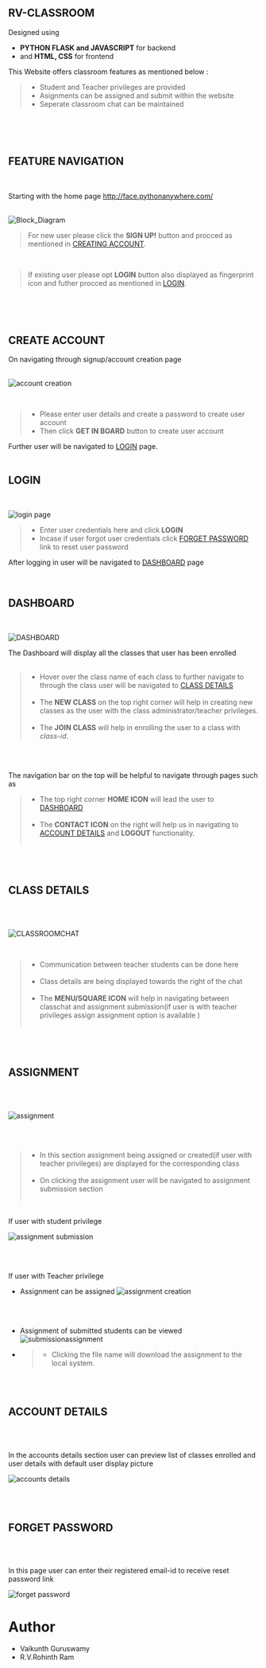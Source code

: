## RV-CLASSROOM

Designed using 
- **PYTHON FLASK and  JAVASCRIPT** for backend
- and **HTML, CSS** for frontend

This Website offers classroom features as mentioned below :

> - Student and Teacher privileges are provided
> - Asignments can be assigned and submit within the website
> - Seperate classroom chat can be maintained

<br>
<br>
<br>

## FEATURE NAVIGATION
<br>

Starting with the home page http://face.pythonanywhere.com/
<br>
<br>

![Block_Diagram](homepage.PNG)

> For new user please click the  **SIGN UP!** button and procced as mentioned in [CREATING ACCOUNT](#createaccount).

<br>

> If existing user please opt **LOGIN** button also displayed as fingerprint icon and futher procced as mentioned in [LOGIN](#login).
<br>
<br>
<br>
<h2 id='createaccount'> CREATE ACCOUNT </H2>

On navigating through signup/account creation page 
<br>
<br>

![account creation](signup.PNG)

<br>

>- Please enter user details and create a password to create user account 
>- Then click **GET IN BOARD** button to create user account

Further user will be navigated to [LOGIN](#login) page.
<br>
<br>

<h2 id='login'> LOGIN </h2>
<br>

![login page](login.PNG)

> - Enter user credentials here and click **LOGIN**
> - Incase if user forgot user credentials click [FORGET PASSWORD](#forgetpassword) link to reset user password


After logging in user will be navigated to [DASHBOARD](#dashboard) page

<br>

<h2 id='dashboard'> DASHBOARD </h2>

<br>

![DASHBOARD](dashboard.PNG)

The Dashboard will display all the classes that user has been enrolled 
<br><br>

> - Hover over the class name of each class to further navigate to through the class user will be navigated to [CLASS DETAILS](#classdetails)<br><br>
> - The **NEW CLASS** on the top right corner will help in creating new classes as the user with the class administrator/teacher privileges.<br><br>
> - The **JOIN CLASS** will help in enrolling the user to a class with *class-id*. <br>
<br>
<br>

The navigation bar on the top will be helpful to navigate through pages such as<br>
> - The top right corner **HOME ICON** will lead the user to [DASHBOARD](#dashboard) <br><br>
> - The **CONTACT ICON** on the right will help us in navigating to [ACCOUNT DETAILS](#accountdetails) and **LOGOUT** functionality. <br><br>

<br>
<br>

<h2 id='classdetails'> CLASS DETAILS </h2>
<br><br>

![CLASSROOMCHAT](classroomchat.PNG)

<br>

> - Communication between teacher students can be done here <br><br>
> - Class details are being displayed towards the right of the chat <br><br>
> - The **MENU/SQUARE ICON** will help in navigating between classchat and assignment submission(if user is with teacher privileges assign assignment option is available ) <br><br>

<br>
<br>


<h2 id='assignment'> ASSIGNMENT </h2>
<br><br>

![assignment](assignmentview.PNG)

<br>
<br>

> - In this section assignment being assigned or created(if user with teacher privileges) are displayed for the corresponding class <br><br>
> - On clicking the assignment user will be navigated to assignment submission section <br> <br>

<br>
If user with student privilege

![assignment submission](assignmentsubmissionstudent.jpeg)

<br>
<br>

If user with Teacher privilege

- Assignment can be assigned
![assignment creation](assignassignment.PNG)
<br>
<br>

- Assignment of submitted students can be viewed
![submissionassignment](submissionassignment.PNG)

- > - Clicking the file name will download the assignment to the local system.


<br>
<br>

<h2 id='accountdetails'> ACCOUNT DETAILS </h2>
<br><br>

In the accounts details section user can preview list of classes enrolled and user details with default user display picture

![accounts details](account.PNG)


<br>
<br>

<h2 id='forgetpassword'> FORGET PASSWORD </h2>
<br><br>

In this page user can enter their registered email-id to receive reset password link 

![forget password](forgetpassword.PNG)



# Author
- Vaikunth Guruswamy
- R.V.Rohinth Ram
